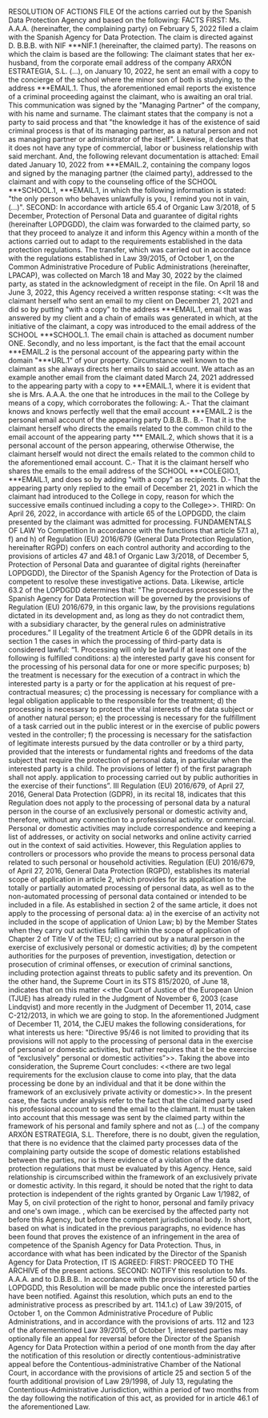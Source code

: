 RESOLUTION OF ACTIONS FILE
Of the actions carried out by the Spanish Data Protection Agency and based on the following: FACTS
FIRST: Ms. A.A.A. (hereinafter, the complaining party) on February 5, 2022 filed a claim with the Spanish Agency for Data Protection. The claim is directed against D. B.B.B. with NIF \*\*\*NIF.1 (hereinafter, the claimed party). The reasons on which the claim is based are the following: The claimant states that her ex-husband, from the corporate email address of the company ARXÓN ESTRATEGIA, S.L. (...), on January 10, 2022, he sent an email with a copy to the concierge of the school where the minor son of both is studying, to the address \*\*\*EMAIL.1.
Thus, the aforementioned email reports the existence of a criminal proceeding against the claimant, who is awaiting an oral trial. This communication was signed by the "Managing Partner" of the company, with his name and surname. The claimant states that the company is not a party to said process and that "the knowledge it has of the existence of said criminal process is that of its managing partner, as a natural person and not as managing partner or administrator of the
itself". Likewise, it declares that it does not have any type of commercial, labor or business relationship
with said merchant. And, the following relevant documentation is attached: Email dated January 10, 2022 from \*\*\*EMAIL.2, containing the company logos and signed by the managing partner (the claimed party), addressed to the claimant and with copy to the counseling office of the SCHOOL \*\*\*SCHOOL.1, \*\*\*EMAIL.1,
in which the following information is stated: "the only person who behaves unlawfully is you, I remind you not in vain, (...)". SECOND: In accordance with article 65.4 of Organic Law 3/2018, of 5
December, Protection of Personal Data and guarantee of digital rights (hereinafter LOPDGDD), the claim was forwarded to the claimed party, so that they proceed to analyze it and inform this Agency within a month of the actions carried out to adapt to the requirements established in the data protection regulations. The transfer, which was carried out in accordance with the regulations established in Law 39/2015, of October 1, on the Common Administrative Procedure of Public Administrations (hereinafter, LPACAP), was collected on March 18 and May 30, 2022 by the claimed party, as stated in the acknowledgment of receipt in the file. On April 18 and June 3, 2022, this Agency received a written response stating: <<It was the claimant herself who sent an email to my client on December 21, 2021 and did so by putting "with a copy" to the
address \*\*\*EMAIL.1, email that was answered by my client and a chain of emails was generated in which, at the initiative of the claimant, a copy was introduced to the email address of the SCHOOL \*\*\*SCHOOL.1. The email chain is attached as document number ONE. Secondly, and no less important, is the fact that the email account \*\*\*EMAIL.2 is the personal account of the appearing party within the domain "\*\*\*URL.1"
of your property. Circumstance well known to the claimant as she always directs her emails to said account. We attach as an example another email from the claimant dated March 24, 2021 addressed to the appearing party with a copy to \*\*\*EMAIL.1, where it is evident that she is Mrs. A.A.A. the one that he introduces in the mail to the College by means of a copy, which corroborates the following: A.- That the claimant knows and
knows perfectly well that the email account \*\*\*EMAIL.2 is the personal email account of the appearing party D.B.B.B.. B.- That it is the claimant herself who directs the emails related to the common child to the email account of the appearing party \*\*\* EMAIL.2, which shows that it is a personal account of the person appearing, otherwise
Otherwise, the claimant herself would not direct the emails related to the common child to the aforementioned email account. C.- That it is the claimant herself who shares the emails to the email address of the SCHOOL \*\*\*COLEGIO.1, \*\*\*EMAIL.1, and does so by adding "with a copy" as recipients. D.- That the appearing party only replied to the email of December 21, 2021 in which the claimant had
introduced to the College in copy, reason for which the successive emails continued
including a copy to the College>>. THIRD: On April 26, 2022, in accordance with article 65 of the LOPDGDD, the claim presented by the claimant was admitted for processing.
FUNDAMENTALS OF LAW
Yo
 Competition
In accordance with the functions that article 57.1 a), f) and h) of Regulation (EU) 2016/679 (General Data Protection Regulation, hereinafter RGPD) confers on each control authority and according to the provisions of articles 47 and 48.1 of Organic Law 3/2018, of December 5, Protection of Personal Data and guarantee of digital rights (hereinafter LOPDGDD), the Director of the Spanish Agency for the Protection of Data is competent to resolve these investigative actions. Data. Likewise, article 63.2 of the LOPDGDD determines that: "The procedures processed by the Spanish Agency for Data Protection will be governed by the provisions of Regulation (EU) 2016/679, in this organic law, by the provisions
regulations dictated in its development and, as long as they do not contradict them, with a subsidiary character, by the general rules on administrative procedures.” II Legality of the treatment Article 6 of the GDPR details in its section 1 the cases in which the processing of third-party data is considered lawful: “1. Processing will only be lawful if at least one of the following is fulfilled
conditions: a) the interested party gave his consent for the processing of his personal data
for one or more specific purposes; b) the treatment is necessary for the execution of a contract in which the interested party is a party or for the application at his request of pre-contractual measures;
c) the processing is necessary for compliance with a legal obligation applicable to the
responsible for the treatment; d) the processing is necessary to protect the vital interests of the data subject or of another natural person; e) the processing is necessary for the fulfillment of a task carried out in the public interest or in the exercise of public powers vested in the controller;
f) the processing is necessary for the satisfaction of legitimate interests pursued by the data controller or by a third party, provided that the interests or fundamental rights and freedoms of the data subject that require the protection of personal data, in particular when the interested party is a child. The provisions of letter f) of the first paragraph shall not apply.
application to processing carried out by public authorities in the exercise of their
functions”. III Regulation (EU) 2016/679, of April 27, 2016, General Data Protection
(GDPR), in its recital 18, indicates that this Regulation does not apply to the processing of personal data by a natural person in the course of an exclusively personal or domestic activity and, therefore, without any connection to a professional activity. or commercial. Personal or domestic activities may include correspondence and keeping a list of addresses, or
activity on social networks and online activity carried out in the context of said activities. However, this Regulation applies to controllers or processors who provide the means to process personal data related to such personal or household activities. Regulation (EU) 2016/679, of April 27, 2016, General Data Protection
(RGPD), establishes its material scope of application in article 2, which provides for its application to the totally or partially automated processing of personal data, as well as to the non-automated processing of personal data contained or intended to be included in a file. As established in section 2 of the same article, it does not apply to the processing of personal data: a) in the exercise of an activity not included in the scope of application of Union Law; b) by the Member States when they carry out activities falling within the scope of application of Chapter 2 of Title V of the TEU;
c) carried out by a natural person in the exercise of exclusively personal or domestic activities;
d) by the competent authorities for the purposes of prevention, investigation, detection or prosecution of criminal offenses, or execution of criminal sanctions, including protection against threats to public safety and its prevention. On the other hand, the Supreme Court in its STS 815/2020, of June 18, indicates that on this matter <<the Court of Justice of the European Union (TJUE) has already ruled in the Judgment of November 6, 2003 (case Lindqvist) and more recently in the Judgment of December 11, 2014, case C-212/2013, in which we are going to stop. In the aforementioned Judgment of December 11, 2014, the CJEU makes the following considerations, for what interests us here: "Directive 95/46 is not limited to providing that its provisions will not apply to the processing of personal data in the exercise of personal or domestic activities, but rather
requires that it be the exercise of “exclusively” personal or domestic activities”>>.
Taking the above into consideration, the Supreme Court concludes: <<there are two legal requirements for the exclusion clause to come into play, that the data processing be done by an individual and that it be done within the framework of an exclusively private activity or domestic>>. In the present case, the facts under analysis refer to the fact that the claimed party used his professional account to send the email to the claimant. It must be taken into account that this message was sent by the claimed party within the framework of his personal and family sphere and not as (...) of the company ARXÓN ESTRATEGIA, S.L.
Therefore, there is no doubt, given the regulation, that there is no evidence that the claimed party processes data of the complaining party outside the scope of domestic relations established between the parties, nor is there evidence of a violation of the data protection regulations that must be evaluated by this Agency. Hence, said relationship is circumscribed within the framework of an exclusively private or domestic activity. In this regard, it should be noted that the right to data protection is independent of the rights granted by Organic Law 1/1982, of May 5, on civil protection of the right to honor, personal and family privacy and one's own image. , which can be exercised by the affected party not before this Agency, but before the competent jurisdictional body. In short, based on what is indicated in the previous paragraphs, no evidence has been found that proves the existence of an infringement in the area of competence of the Spanish Agency for Data Protection. Thus, in accordance with what has been indicated by the Director of the Spanish Agency for Data Protection, IT IS AGREED:
FIRST: PROCEED TO THE ARCHIVE of the present actions. SECOND: NOTIFY this resolution to Ms. A.A.A. and to D.B.B.B.. In accordance with the provisions of article 50 of the LOPDGDD, this Resolution will be made public once the interested parties have been notified. Against this resolution, which puts an end to the administrative process as prescribed by art. 114.1.c) of Law 39/2015, of October 1, on the Common Administrative Procedure of Public Administrations, and in accordance with the provisions of arts. 112 and 123 of the aforementioned Law 39/2015, of October 1, interested parties may optionally file an appeal for reversal before the Director of the Spanish Agency for Data Protection within a period of one month from the day after the notification of this resolution or directly contentious-administrative appeal before the Contentious-administrative Chamber of the National Court,
in accordance with the provisions of article 25 and section 5 of the fourth additional provision of Law 29/1998, of July 13, regulating the Contentious-Administrative Jurisdiction, within a period of two months from the day following the notification of this act, as provided for in article 46.1 of the aforementioned Law.
